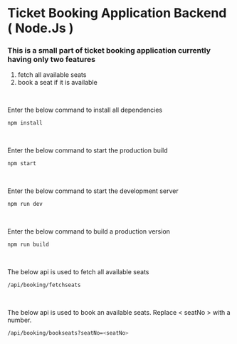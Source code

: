 # Ticket Booking Application Backend ( Node.Js )

### This is a small part of ticket booking application currently having only two features
1. fetch all available seats
2. book a seat if it is available

<br/>

Enter the below command to install all dependencies
```sh
npm install 
```

<br/>

Enter the below command to start the production build
```sh
npm start 
```

<br/>

Enter the below command to start the development server
```sh
npm run dev 
```

<br/>

Enter the below command to build a production version
```sh
npm run build 
```

<br/>

The below api is used to fetch all available seats
```sh
/api/booking/fetchseats
```

<br/>

The below api is used to book an available seats. Replace < seatNo > with a number.
```sh
/api/booking/bookseats?seatNo=<seatNo>
```
